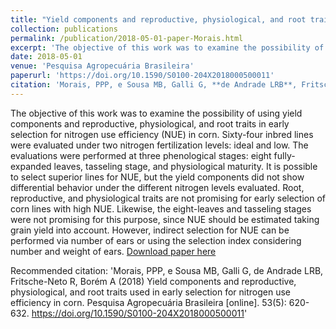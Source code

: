```yaml
---
title: "Yield components and reproductive, physiological, and root traits used in early selection for nitrogen use efficiency in corn"
collection: publications
permalink: /publication/2018-05-01-paper-Morais.html
excerpt: 'The objective of this work was to examine the possibility of using yield components and reproductive, physiological, and root traits in early selection for nitrogen use efficiency (NUE) in corn. Sixty-four inbred lines were evaluated under two nitrogen fertilization levels: ideal and low. The evaluations were performed at three phenological stages: eight fully-expanded leaves, tasseling stage, and physiological maturity. It is possible to select superior lines for NUE, but the yield components did not show differential behavior under the different nitrogen levels evaluated. Root, reproductive, and physiological traits are not promising for early selection of corn lines with high NUE. Likewise, the eight-leaves and tasseling stages were not promising for this purpose, since NUE should be estimated taking grain yield into account. However, indirect selection for NUE can be performed via number of ears or using the selection index considering number and weight of ears.'
date: 2018-05-01
venue: 'Pesquisa Agropecuária Brasileira'
paperurl: 'https://doi.org/10.1590/S0100-204X2018000500011'
citation: 'Morais, PPP, e Sousa MB, Galli G, **de Andrade LRB**, Fritsche-Neto R, Borém A (2018) Yield components and reproductive, physiological, and root traits used in early selection for nitrogen use efficiency in corn. Pesquisa Agropecuária Brasileira [online]. 53(5): 620-632. https://doi.org/10.1590/S0100-204X2018000500011'
---
```

The objective of this work was to examine the possibility of using yield components and reproductive, physiological, and root traits in early selection for nitrogen use efficiency (NUE) in corn. Sixty-four inbred lines were evaluated under two nitrogen fertilization levels: ideal and low. The evaluations were performed at three phenological stages: eight fully-expanded leaves, tasseling stage, and physiological maturity. It is possible to select superior lines for NUE, but the yield components did not show differential behavior under the different nitrogen levels evaluated. Root, reproductive, and physiological traits are not promising for early selection of corn lines with high NUE. Likewise, the eight-leaves and tasseling stages were not promising for this purpose, since NUE should be estimated taking grain yield into account. However, indirect selection for NUE can be performed via number of ears or using the selection index considering number and weight of ears.
[Download paper here](https://doi.org/10.1590/S0100-204X2018000500011)

Recommended citation: 'Morais, PPP, e Sousa MB, Galli G, de Andrade LRB, Fritsche-Neto R, Borém A (2018) Yield components and reproductive, physiological, and root traits used in early selection for nitrogen use efficiency in corn. Pesquisa Agropecuária Brasileira [online]. 53(5): 620-632. https://doi.org/10.1590/S0100-204X2018000500011'
